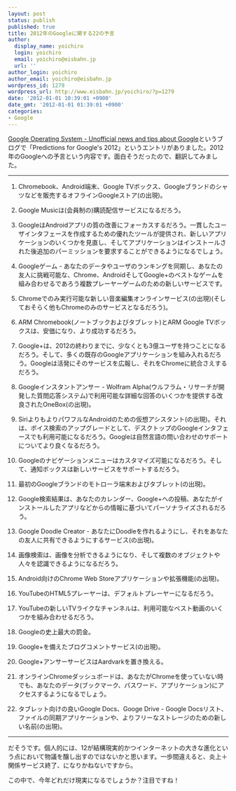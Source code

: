 ```yaml
---
layout: post
status: publish
published: true
title: 2012年のGoogleに関する22の予言
author:
  display_name: yoichiro
  login: yoichiro
  email: yoichiro@eisbahn.jp
  url: ''
author_login: yoichiro
author_email: yoichiro@eisbahn.jp
wordpress_id: 1279
wordpress_url: http://www.eisbahn.jp/yoichiro/?p=1279
date: '2012-01-01 10:39:01 +0900'
date_gmt: '2012-01-01 01:39:01 +0900'
categories:
- Google
---
```


[Google Operating System - Unofficial news and tips about Google](http://goo.gl/ovgZO)というブログで「Predictions for Google's 2012」というエントリがありました。2012年のGoogleへの予言という内容です。面白そうだったので、翻訳してみました。

---

1. Chromebook、Android端末、Google TVボックス、Googleブランドのシャツなどを販売するオフラインGoogleストア(の出現)。

2. Google Musicは(会員制の)購読配信サービスになるだろう。

3. GoogleはAndroidアプリの質の改善にフォーカスするだろう。一貫したユーザインタフェースを作成するための優れたツールが提供され、新しいアプリケーションのいくつかを見直し、そしてアプリケーションはインストールされた後追加のパーミッションを要求することができるようになるでしょう。

4. Googleゲーム - あなたのデータやユーザのランキングを同期し、あなたの友人に挑戦可能な、Chrome、AndroidそしてGoogle+のベストなゲームを組み合わせるであろう複数プレーヤーゲームのための新しいサービスです。

5. Chromeでのみ実行可能な新しい音楽編集オンラインサービス(の出現)(そしておそらく他もChromeのみのサービスとなるだろう)。

6. ARM Chromebook(ノートブックおよびタブレット)とARM Google TVボックスは、安価になり、より成功するだろう。

7. Google+は、2012の終わりまでに、少なくとも3億ユーザを持つことになるだろう。そして、多くの既存のGoogleアプリケーションを組み入れるだろう。Googleは活発にそのサービスを広報し、それをChromeに統合さえするだろう。

8. Googleインスタントアンサー - Wolfram Alpha(ウルフラム・リサーチが開発した質問応答システム)で利用可能な詳細な回答のいくつかを提供する改良されたOneBox(の出現)。

9. SiriよりもよりパワフルなAndroidのための仮想アシスタント(の出現)。それは、ボイス検索のアップグレードとして、デスクトップのGoogleインタフェースでも利用可能になるだろう。Googleは自然言語の問い合わせのサポートについてより良くなるだろう。

10. Googleのナビゲーションメニューはカスタマイズ可能になるだろう。そして、通知ボックスは新しいサービスをサポートするだろう。

11. 最初のGoogleブランドのモトローラ端末およびタブレット(の出現)。

12. Google検索結果は、あなたのカレンダー、Google+への投稿、あなたがインストールしたアプリなどからの情報に基づいてパーソナライズされるだろう。

13. Google Doodle Creator - あなたにDoodleを作れるようにし、それをあなたの友人に共有できるようにするサービス(の出現)。

14. 画像検索は、画像を分析できるようになり、そして複数のオブジェクトや人々を認識できるようになるだろう。

15. Android向けのChrome Web Storeアプリケーションや拡張機能(の出現)。

16. YouTubeのHTML5プレーヤーは、デフォルトプレーヤーになるだろう。

17. YouTubeの新しいTVライクなチャンネルは、利用可能なベスト動画のいくつかを組み合わせるだろう。

18. Googleの史上最大の罰金。

19. Google+を備えたブログコメントサービス(の出現)。

20. Google+アンサーサービスはAardvarkを置き換える。

21. オンラインChromeダッシュボードは、あなたがChromeを使っていない時でも、あなたのデータ(ブックマーク、パスワード、アプリケーション)にアクセスするようになるでしょう。

22. タブレット向けの良いGoogle Docs、Googe Drive - Google Docsリスト、ファイルの同期アプリケーションや、よりフリーなストレージのための新しい名前(の出現)。
---

だそうです。個人的には、12が結構現実的かつインターネットの大きな進化という点において物議を醸し出すのではないかと思います。一歩間違えると、炎上＋関係サービス終了、になりかねないですから。

この中で、今年どれだけ現実になるでしょうか？注目ですね！
